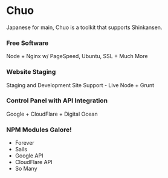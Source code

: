# Chuo

Japanese for main, Chuo is a toolkit that supports Shinkansen.

### Free Software

Node + Nginx w/ PageSpeed, Ubuntu, SSL + Much More

### Website Staging 

Staging and Development Site Support - Live Node + Grunt

### Control Panel with API Integration

Google + CloudFlare + Digital Ocean

### NPM Modules Galore!

 * Forever
 * Sails
 * Google API
 * CloudFlare API
 * So Many
